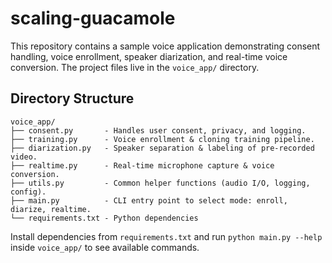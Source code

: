 # scaling-guacamole

This repository contains a sample voice application demonstrating consent handling, voice enrollment, speaker diarization, and real-time voice conversion. The project files live in the `voice_app/` directory.

## Directory Structure

```
voice_app/
├── consent.py       - Handles user consent, privacy, and logging.
├── training.py      - Voice enrollment & cloning training pipeline.
├── diarization.py   - Speaker separation & labeling of pre-recorded video.
├── realtime.py      - Real-time microphone capture & voice conversion.
├── utils.py         - Common helper functions (audio I/O, logging, config).
├── main.py          - CLI entry point to select mode: enroll, diarize, realtime.
└── requirements.txt - Python dependencies
```

Install dependencies from `requirements.txt` and run `python main.py --help` inside `voice_app/` to see available commands.
